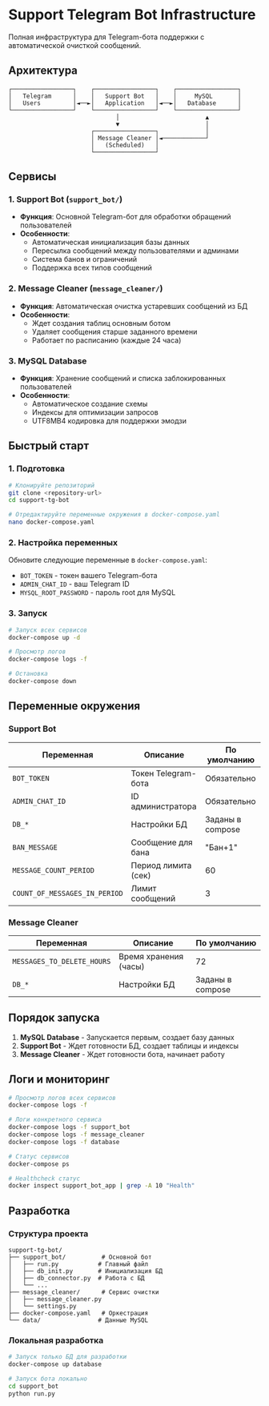 # Support Telegram Bot Infrastructure

Полная инфраструктура для Telegram-бота поддержки с автоматической очисткой сообщений.

## Архитектура

```
┌─────────────────┐    ┌─────────────────┐    ┌─────────────────┐
│   Telegram      │    │   Support Bot   │    │     MySQL       │
│   Users         │◄──►│   Application   │◄──►│   Database      │
└─────────────────┘    └─────────────────┘    └─────────────────┘
                              │                        ▲
                              ▼                        │
                       ┌─────────────────┐             │
                       │ Message Cleaner │◄────────────┘
                       │   (Scheduled)   │
                       └─────────────────┘
```

## Сервисы

### 1. Support Bot (`support_bot/`)
- **Функция**: Основной Telegram-бот для обработки обращений пользователей
- **Особенности**: 
  - Автоматическая инициализация базы данных
  - Пересылка сообщений между пользователями и админами
  - Система банов и ограничений
  - Поддержка всех типов сообщений

### 2. Message Cleaner (`message_cleaner/`)
- **Функция**: Автоматическая очистка устаревших сообщений из БД
- **Особенности**:
  - Ждет создания таблиц основным ботом
  - Удаляет сообщения старше заданного времени
  - Работает по расписанию (каждые 24 часа)

### 3. MySQL Database
- **Функция**: Хранение сообщений и списка заблокированных пользователей
- **Особенности**:
  - Автоматическое создание схемы
  - Индексы для оптимизации запросов
  - UTF8MB4 кодировка для поддержки эмодзи

## Быстрый старт

### 1. Подготовка
```bash
# Клонируйте репозиторий
git clone <repository-url>
cd support-tg-bot

# Отредактируйте переменные окружения в docker-compose.yaml
nano docker-compose.yaml
```

### 2. Настройка переменных
Обновите следующие переменные в `docker-compose.yaml`:
- `BOT_TOKEN` - токен вашего Telegram-бота
- `ADMIN_CHAT_ID` - ваш Telegram ID
- `MYSQL_ROOT_PASSWORD` - пароль root для MySQL

### 3. Запуск
```bash
# Запуск всех сервисов
docker-compose up -d

# Просмотр логов
docker-compose logs -f

# Остановка
docker-compose down
```

## Переменные окружения

### Support Bot
| Переменная | Описание | По умолчанию |
|-----------|----------|--------------|
| `BOT_TOKEN` | Токен Telegram-бота | Обязательно |
| `ADMIN_CHAT_ID` | ID администратора | Обязательно |
| `DB_*` | Настройки БД | Заданы в compose |
| `BAN_MESSAGE` | Сообщение для бана | "Бан+1" |
| `MESSAGE_COUNT_PERIOD` | Период лимита (сек) | 60 |
| `COUNT_OF_MESSAGES_IN_PERIOD` | Лимит сообщений | 3 |

### Message Cleaner
| Переменная | Описание | По умолчанию |
|-----------|----------|--------------|
| `MESSAGES_TO_DELETE_HOURS` | Время хранения (часы) | 72 |
| `DB_*` | Настройки БД | Заданы в compose |

## Порядок запуска

1. **MySQL Database** - Запускается первым, создает базу данных
2. **Support Bot** - Ждет готовности БД, создает таблицы и индексы
3. **Message Cleaner** - Ждет готовности бота, начинает работу

## Логи и мониторинг

```bash
# Просмотр логов всех сервисов
docker-compose logs -f

# Логи конкретного сервиса
docker-compose logs -f support_bot
docker-compose logs -f message_cleaner
docker-compose logs -f database

# Статус сервисов
docker-compose ps

# Healthcheck статус
docker inspect support_bot_app | grep -A 10 "Health"
```

## Разработка

### Структура проекта
```
support-tg-bot/
├── support_bot/          # Основной бот
│   ├── run.py           # Главный файл
│   ├── db_init.py       # Инициализация БД
│   ├── db_connector.py  # Работа с БД
│   └── ...
├── message_cleaner/      # Сервис очистки
│   ├── message_cleaner.py
│   └── settings.py
├── docker-compose.yaml   # Оркестрация
└── data/                # Данные MySQL
```

### Локальная разработка
```bash
# Запуск только БД для разработки
docker-compose up database

# Запуск бота локально
cd support_bot
python run.py
```
